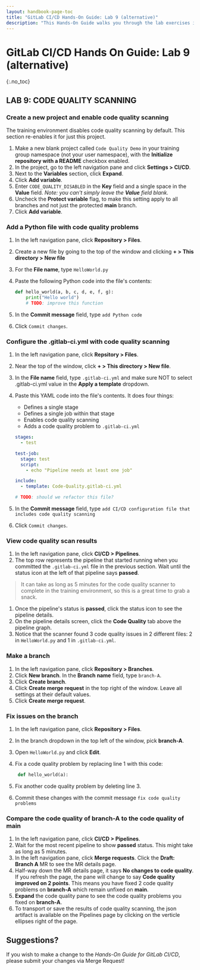 ```yaml
---
layout: handbook-page-toc
title: "GitLab CI/CD Hands-On Guide: Lab 9 (alternative)"
description: "This Hands-On Guide walks you through the lab exercises in the GitLab CI/CD course."
---
```

# GitLab CI/CD Hands On Guide: Lab 9 (alternative)
{:.no_toc}

## LAB 9: CODE QUALITY SCANNING

### Create a new project and enable code quality scanning
The training environment disables code quality scanning by default. This section re-enables it for just this project.

1. Make a new blank project called `Code Quality Demo` in your training group namespace (not your user namespace), with the **Initialize repository with a README** checkbox enabled.
1. In the project, go to the left navigation pane and click **Settings > CI/CD**.
1. Next to the **Variables** section, click **Expand**.
1. Click **Add variable**.
1. Enter `CODE_QUALITY_DISABLED` in the **Key** field and a single space in the **Value** field. *Note: you can't simply leave the **Value** field blank.*
1. Uncheck the **Protect variable** flag, to make this setting apply to all branches and not just the protected **main** branch. 
1. Click **Add variable**.

### Add a Python file with code quality problems
1. In the left navigation pane, click **Repository > Files**.
1. Create a new file by going to the top of the window and clicking **+ > This directory > New file**
1. For the **File name**, type `HelloWorld.py`
1. Paste the following Python code into the file's contents:

    ```python
    def hello_world(a, b, c, d, e, f, g):
        print("Hello world")
        # TODO: improve this function
    ```
1. In the **Commit message** field, type `add Python code`
1. Click `Commit changes`.


### Configure the .gitlab-ci.yml with code quality scanning

1. In the left navigation pane, click **Repsitory > Files**.
1. Near the top of the window, click **+ > This directory > New file**.
1. In the **File name** field, type `.gitlab-ci.yml` and make sure NOT to select .gitlab-ci.yml value in the **Apply a template** dropdown.
1. Paste this YAML code into the file's contents. It does four things:
    * Defines a single stage
    * Defines a single job within that stage
    * Enables code quality scanning
    * Adds a code quality problem to `.gitlab-ci.yml`

    ```yml
    stages:
      - test
    
    test-job:
      stage: test
      script:
        - echo "Pipeline needs at least one job"

    include:
      - template: Code-Quality.gitlab-ci.yml
   
    # TODO: should we refactor this file?
    ```
1. In the **Commit message** field, type `add CI/CD configuration file that includes code quality scanning`
1. Click `Commit changes`.


### View code quality scan results

1. In the left navigation pane, click **CI/CD > Pipelines**.
1. The top row represents the pipeline that started running when you committed the `.gitlab-ci.yml` file in the previous section. Wait until the status icon at the left of that pipeline says **passed**. 
> It can take as long as 5 minutes for the code quality scanner to complete in the training environment, so this is a great time to grab a snack.
1. Once the pipeline's status is **passed**, click the status icon to see the pipeline details.
1. On the pipeline details screen, click the **Code Quality** tab above the pipeline graph.
1. Notice that the scanner found 3 code quality issues in 2 different files: 2 in `HelloWorld.py` and 1 in `.gitlab-ci.yml`.


### Make a branch

1. In the left navigation pane, click **Repository > Branches**. 
1. Click **New branch**. In the **Branch name** field, type `branch-A`. 
1. Click **Create branch**.
1. Click **Create merge request** in the top right of the window. Leave all settings at their default values. 
1. Click **Create merge request**.


### Fix issues on the branch

1. In the left navigation pane, click **Repository > Files**.
1. In the branch dropdown in the top left of the window, pick **branch-A**.
1. Open `HelloWorld.py` and click **Edit**.
1. Fix a code quality problem by replacing line 1 with this code:

   ```python
    def hello_world(a):
   ```
   
1. Fix another code quality problem by deleting line 3.
1. Commit these changes with the commit message `fix code quality problems`


### Compare the code quality of **branch-A** to the code quality of **main**

1. In the left navigation pane, click **CI/CD > Pipelines**.
1. Wait for the most recent pipeline to show **passed** status. This might take as long as 5 minutes.
1. In the left navigation pane, click **Merge requests**. Click the **Draft: Branch A** MR to see the MR details page.
1. Half-way down the MR details page, it says **No changes to code quality**. If you refresh the page, the pane will change to say **Code quality improved on 2 points**. This means you have fixed 2 code quality problems on **branch-A** which remain unfixed on **main**.
1. **Expand** the code quality pane to see the code quality problems you fixed on **branch-A**.
1. To transport or save the results of code quality scanning, the json artifact is available on the Pipelines page by clicking on the verticle ellipses right of the page.  


## Suggestions?

If you wish to make a change to the *Hands-On Guide for GitLab CI/CD*, please submit your changes via Merge Request!
